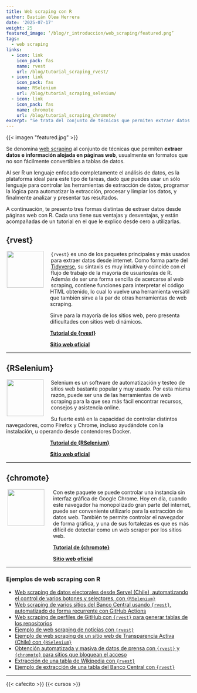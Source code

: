 ```yaml
---
title: Web scraping con R
author: Bastián Olea Herrera
date: '2025-07-17'
weight: 25
featured_image: ‘/blog/r_introduccion/web_scraping/featured.png’
tags:
  - web scraping
links:
  - icon: link
    icon_pack: fas
    name: rvest
    url: /blog/tutorial_scraping_rvest/
  - icon: link
    icon_pack: fas
    name: RSelenium
    url: /blog/tutorial_scraping_selenium/
  - icon: link
    icon_pack: fas
    name: chromote
    url: /blog/tutorial_scraping_chromote/
excerpt: "Se trata del conjunto de técnicas que permiten extraer datos e información alojada en páginas web, usualmente en formatos que no son fácilmente convertibles a tablas de datos. En este post vemos tres formas de extraer datos desde páginas web con R, cada una con ventajas y desventajas, y su propio tutorial para aprender desde cero a usarlas."
---
```


{{< imagen "featured.jpg" >}}

Se denomina [web scraping](/tags/web-scraping/) al conjunto de técnicas que permiten **extraer datos e información alojada en páginas web**, usualmente en formatos que no son fácilmente convertibles a tablas de datos. 

Al ser R un lenguaje enfocado completamente el análisis de datos, es la plataforma ideal para este tipo de tareas, dado que puedes usar un sólo lenguaje para controlar las herramientas de extracción de datos, programar la lógica para automatizar la extracción, procesar y limpiar los datos, y finalmente analizar y presentar tus resultados.

A continuación, te presento tres formas distintas de extraer datos desde páginas web con R. Cada una tiene sus ventajas y desventajas, y están acompañadas de un tutorial en el que le explico desde cero a utilizarlas.

## {rvest}
<img src = https://rvest.tidyverse.org/logo.png style = "float: left; width: 100px; margin-left: 2px; margin-right: 20px;">

<div style = "margin-left: 120px;">

`{rvest}` es uno de los paquetes principales y más usados para extraer datos desde internet. Como forma parte del [Tidyverse](https://www.tidyverse.org), su sintaxis es muy intuitiva y coincide con el flujo de trabajo de la mayoría de usuarios/as de R. Además de ser una forma sencilla de acercarse al web scraping, contiene funciones para interpretar el código HTML obtenido, lo cual lo vuelve una herramienta versátil que también sirve a la par de otras herramientas de web scraping.

Sirve para la mayoría de los sitios web, pero presenta dificultades con sitios web dinámicos.

[**Tutorial de {rvest}**](/blog/tutorial_scraping_rvest/)

[**Sitio web oficial**](https://rvest.tidyverse.org)

</div>

----

## {RSelenium}
<img src = https://docs.ropensci.org/RSelenium/logo.png style = "float: left; margin-left: 2px; width: 100px; margin-right: 20px;">

Selenium es un software de automatización y testeo de sitios web bastante popular y muy usado. Por esta misma razón, puede ser una de las herramientas de web scraping para la que sea más fácil encontrar recursos, consejos y asistencia online.

Su fuerte está en la capacidad de controlar distintos navegadores, como Firefox y Chrome, incluso ayudándote con la instalación, u operando desde contendores Docker.

<div style = "margin-left: 120px;">

[**Tutorial de {RSelenium}**](/blog/tutorial_scraping_selenium/)

[**Sitio web oficial**](https://docs.ropensci.org/RSelenium/)

</div>

----

## {chromote}
<img src = https://rstudio.github.io/chromote/logo.png style = "float: left; width: 100px; margin-left: 4px; margin-right: 20px;">

<div style = "margin-left: 128px;">

Con este paquete se puede controlar una instancia sin interfaz gráfica de Google Chrome. Hoy en día, cuando este navegador ha monopolizado gran parte del internet, puede ser conveniente utilizarlo para la extracción de datos web. También te permite controlar el navegador de forma gráfica, y una de sus fortalezas es que es más difícil de detectar como un web scraper por los sitios web.



[**Tutorial de {chromote}**](/blog/tutorial_scraping_chromote/)

[**Sitio web oficial**](https://rstudio.github.io/chromote/index.html)

</div>

----

### Ejemplos de web scraping con R

- [Web scraping de datos electorales desde Servel (Chile), automatizando el control de varios botones y selectores, con `{RSelenium}`](https://github.com/bastianolea/servel_scraping_votaciones)
- [Web scraping de varios sitios del Banco Central usando `{rvest}`, automatizado de forma recurrente con GitHub Actions](https://github.com/bastianolea/economia_chile/blob/main/obtener_datos.R)
- [Web scraping de perfiles de GitHub con `{rvest}` para generar tablas de los repositorios](https://github.com/bastianolea/datos_sociales/blob/master/scraping.R)
- [Ejemplo de web scraping de noticias con `{rvest}`](https://github.com/bastianolea/prensa_chile/blob/main/scraping/fuentes/scraping_ejemplo.R)
- [Ejemplo de web scraping de un sitio web de Transparencia Activa (Chile) con `{RSelenium}`](https://bastianolea.rbind.io/blog/tutorial_scraping_selenium/#navegar-a-un-sitio-web)
- [Obtención automatizada y masiva de datos de prensa con `{rvest}` y `{chromote}` para sitios que bloquean el acceso](https://github.com/bastianolea/prensa_chile)
- [Extracción de una tabla de Wikipedia con `{rvest}`](https://bastianolea.rbind.io/blog/tutorial_scraping_rvest/#extraer-tablas-desde-un-sitio-web)
- [Ejemplo de extracción de una tabla del Banco Central con `{rvest}`](https://bastianolea.rbind.io/blog/tutorial_gt/#tabla-de-producto-interno-bruto-regional)

----

{{< cafecito >}}
{{< cursos >}}